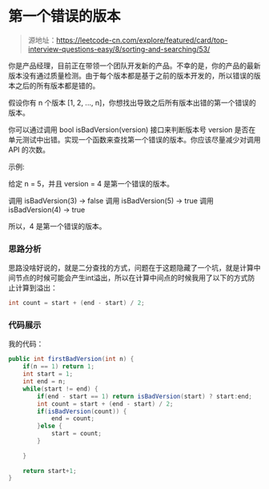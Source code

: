 # 第一个错误的版本

> 源地址：https://leetcode-cn.com/explore/featured/card/top-interview-questions-easy/8/sorting-and-searching/53/

你是产品经理，目前正在带领一个团队开发新的产品。不幸的是，你的产品的最新版本没有通过质量检测。由于每个版本都是基于之前的版本开发的，所以错误的版本之后的所有版本都是错的。

假设你有 n 个版本 [1, 2, ..., n]，你想找出导致之后所有版本出错的第一个错误的版本。

你可以通过调用 bool isBadVersion(version) 接口来判断版本号 version 是否在单元测试中出错。实现一个函数来查找第一个错误的版本。你应该尽量减少对调用 API 的次数。

示例:

给定 n = 5，并且 version = 4 是第一个错误的版本。

调用 isBadVersion(3) -> false
调用 isBadVersion(5) -> true
调用 isBadVersion(4) -> true

所以，4 是第一个错误的版本。 

### 思路分析
思路没啥好说的，就是二分查找的方式，问题在于这题隐藏了一个坑，就是计算中间节点的时候可能会产生int溢出，所以在计算中间点的时候我用了以下的方式防止计算到溢出：
```java
int count = start + (end - start) / 2;
```

### 代码展示
我的代码：
```java
public int firstBadVersion(int n) {
    if(n == 1) return 1;
    int start = 1;
    int end = n;
    while(start != end) {
        if(end - start == 1) return isBadVersion(start) ? start:end;
        int count = start + (end - start) / 2;
        if(isBadVersion(count)) {
            end = count;
        }else {
            start = count;
        }
        
    }
    
    return start+1;
}
```

